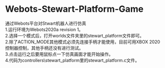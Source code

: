 # Webots-Stewart-Platform-Game  
通过Webots平台对Stwart机器人进行仿真  
1.运行环境为Webots2020a revision 1。  
2.选择一个模式后，打开worlds文件夹里的stewart_platform文件即可。  
2.除了ACTION_MODE其他模式必须先连接手柄才能使用，目前可用XBOX 2020控制器控制，其他手柄还没有进行测试。  
3.点击运行之后要用鼠标点一下仿真画面才能开始操作。  
4.代码为controllers\stewart_platform里的stewart_platform.c文件。  
